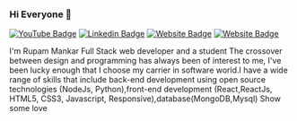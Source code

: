 ### Hi Everyone 👋

[![YouTube Badge](https://img.shields.io/badge/YouTube-codoblog-red)](https://youtube.com/channel/UCkgYqlsFvu7Tq-W2n8aQwtg)
[![Linkedin Badge](https://img.shields.io/badge/-Rupam-blue?style=flat-square&logo=Linkedin&logoColor=white&link=https://www.linkedin.com/in/rupam-mankar-2686b7189/)](https://www.linkedin.com/in/rupam-mankar-2686b7189/)
[![Website Badge](https://img.shields.io/badge/WebSite-portfolio-green)](https://rupammankar.netlify.app/)
[![Website Badge](https://img.shields.io/badge/StackOverflow-Rupam-yellow)](https://stackoverflow.com/users/19592192/rupam-mankar)


I'm Rupam Mankar
Full Stack web developer and a student
The crossover between design and programming has always been of interest to me, I've been lucky enough that I choose my carrier in software world.I have a wide range of skills that include back-end development using open source technologies (NodeJs, Python),front-end development (React,ReactJs, HTML5, CSS3, Javascript, Responsive),database(MongoDB,Mysql) Show some love

<!--
**RupamDeveloper/RupamDeveloper** is a ✨ _special_ ✨ repository because its `README.md` (this file) appears on your GitHub profile.

Here are some ideas to get you started:

- 🔭 I’m currently working on ...
- 🌱 I’m currently learning ...
- 👯 I’m looking to collaborate on ...
- 🤔 I’m looking for help with ...
- 💬 Ask me about ...
- 📫 How to reach me: ...
- 😄 Pronouns: ...
- ⚡ Fun fact: ...
-->
